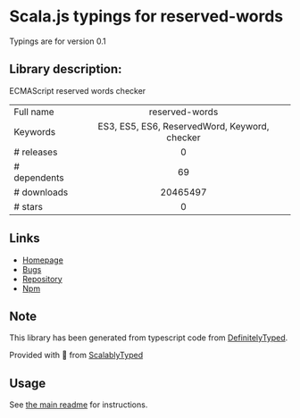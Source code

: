 
# Scala.js typings for reserved-words

Typings are for version 0.1

## Library description:
ECMAScript reserved words checker

|                    |                 |
| ------------------ | :-------------: |
| Full name          | reserved-words |
| Keywords           | ES3, ES5, ES6, ReservedWord, Keyword, checker |
| # releases         | 0 |
| # dependents       | 69 |
| # downloads        | 20465497 |
| # stars            | 0 |

## Links
- [Homepage](https://github.com/zxqfox/reserved-words#readme)
- [Bugs](https://github.com/zxqfox/reserved-words/issues)
- [Repository](https://github.com/zxqfox/reserved-words)
- [Npm](https://www.npmjs.com/package/reserved-words)
    


## Note
This library has been generated from typescript code from [DefinitelyTyped](https://definitelytyped.org).

Provided with :purple_heart: from [ScalablyTyped](https://github.com/oyvindberg/ScalablyTyped)

## Usage
See [the main readme](../../readme.md) for instructions.


